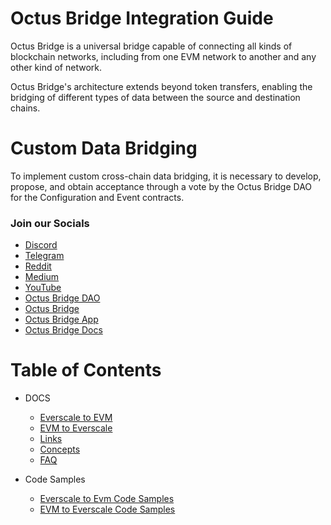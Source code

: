 # Octus Bridge Integration Guide

Octus Bridge is a universal bridge capable of connecting all kinds of blockchain networks, including from one EVM network to another and any other kind of network.

Octus Bridge's architecture extends beyond token transfers, enabling the bridging of different types of data between the source and destination chains.

# Custom Data Bridging

To implement custom cross-chain data bridging, it is necessary to develop, propose, and obtain acceptance through a vote by the Octus Bridge DAO for the Configuration and Event contracts.

### Join our Socials
- [Discord](https://discord.gg/6dryaZQNmC)
- [Telegram](https://t.me/broxus_chat)
- [Reddit](https://www.reddit.com/r/crypto_is_easy)
- [Medium](https://medium.com/Broxus)
- [YouTube](https://www.youtube.com/channel/UCQ_XxaWTFxyQbiVI_SDiOmQs)
- [Octus Bridge DAO](https://app.octusbridge.io/governance)
- [Octus Bridge](https://octusbridge.io)
- [Octus Bridge App](https://app.octusbridge.io/bridge)
- [Octus Bridge Docs](https://docs.octusbridge.io)

# Table of Contents

- DOCS

  - [Everscale to EVM](./docs/EVER-to-EVM.md)
  - [EVM to Everscale](./docs/EVM-to-EVER.md)
  - [Links](./docs/addresses.md)
  - [Concepts](./docs/Concepts/ToC.md)
  - [FAQ](./docs/FAQ.md)

- Code Samples

  - [Everscale to Evm Code Samples](./src/codeSamples/md/EverToEvm/workFlow.md)
  - [EVM to Everscale Code Samples](./src/codeSamples/md/EvmToEver/workFlow.md)
